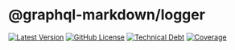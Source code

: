 # @graphql-markdown/logger

[![Latest Version](https://img.shields.io/npm/v/@graphql-markdown/logger?style=flat-square)](https://www.npmjs.com/package/@graphql-markdown/logger)
[![GitHub License](https://img.shields.io/github/license/graphql-markdown/graphql-markdown?style=flat-square)](https://raw.githubusercontent.com/graphql-markdown/graphql-markdown/main/LICENSE)
[![Technical Debt](https://sonarcloud.io/api/project_badges/measure?project=graphql-markdown_logger&metric=sqale_index)](https://sonarcloud.io/summary/new_code?id=graphql-markdown_logger)
[![Coverage](https://sonarcloud.io/api/project_badges/measure?project=graphql-markdown_logger&metric=coverage)](https://sonarcloud.io/summary/new_code?id=graphql-markdown_logger)

